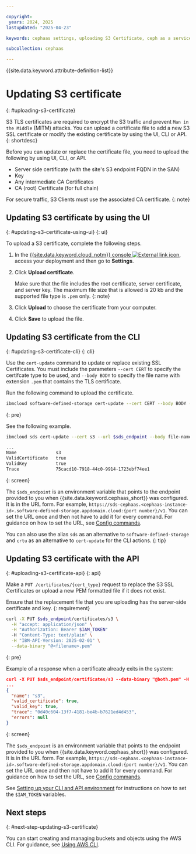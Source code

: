 ```yaml
---

copyright:
 years: 2024, 2025
lastupdated: "2025-04-23"

keywords: cephaas settings, uploading S3 Certificate, ceph as a service

subcollection: cephaas

---
```


{{site.data.keyword.attribute-definition-list}}

# Updating S3 certificate
{: #uploading-s3-certificate}

S3 TLS certificates are required to encrypt the S3 traffic and prevent `Man in the Middle` (MITM) attacks. You can upload a certificate file to add a new S3 SSL certificate or modify the existing certificate by using the UI, CLI or API.
{: shortdesc}

Before you can update or replace the certificate file, you need to upload the following by using UI, CLI, or API.
- Server side certificate (with the site's S3 endpoint FQDN in the SAN)
-  Key
-  Any intermediate CA Certificates
- CA (root) Certificate (for full chain)

For secure traffic, S3 Clients must use the associated CA certificate.
{: note}


## Updating S3 certificate by using the UI
{: #updating-s3-certificate-using-ui}
{: ui}

To upload a S3 certificate, complete the following steps.

1. In the [{{site.data.keyword.cloud_notm}} console ![External link icon](../icons/launch-glyph.svg "External link icon")](https://{DomainName}/software-defined-storage), access your deployment and then go to **Settings**.

2. Click **Upload certificate**.

    Make sure that the file includes the root certificate, server certificate, and server key. The maximum file size that is allowed is 20 kb and the supported file type is `.pem` only.
    {: note}

3. Click **Upload** to choose the certificate from your computer.

4. Click **Save** to upload the file.


## Updating S3 certificate from the CLI
{: #updating-s3-certificate-cli}
{: cli}

Use the `cert-update` command to update or replace existing SSL Certificates. You must include the parameters `--cert CERT` to specify the certifcate type to be used, and `--body BODY` to specify the file name with extension `.pem` that contains the TLS certificate.

Run the following command to upload the certificate.

```sh
ibmcloud software-defined-storage cert-update --cert CERT --body BODY --url string
```
{: pre}


See the following example.

```sh
ibmcloud sds cert-update --cert s3 --url $sds_endpoint --body file-name.pem

...
Name               s3
ValidCertificate   true
ValidKey           true
Trace              75cacd10-7918-44c0-9914-1723ebf74ee1
```
{: screen}

The `$sds_endpoint` is an environment variable that points to the endpoint provided to you when {{site.data.keyword.cephaas_short}} was configured. It is in the URL form. For example, `https://sds-cephaas.<cephaas-instance-id>.software-defined-storage.appdomain.cloud:{port number}/v1`. You can set the URL once and then not have to add it for every command. For guidance on how to set the URL, see [Config commands](/docs/cephaas?topic=cephaas-ic-sds-cli-reference&interface=cli#ic-config-commands).

You can also use the alias `sds` as an alternative to `software-defined-storage` and `crtu` as an alternative to `cert-update` for the CLI actions.
{: tip}

## Updating S3 certificate with the API
{: #uploading-s3-certificate-api}
{: api}

Make a `PUT /certificates/{cert_type}` request to replace the S3 SSL Certificates or upload a new PEM formatted file if it does not exist.

Ensure that the replacement file that you are uploading has the server-side certificate and key.
{: requirement}

```sh
curl -X PUT $sds_endpoint/certificates/s3 \
  -H "accept: application/json" \
  -H "Authorization: Bearer $IAM_TOKEN"
  -H "Content-Type: text/plain" \
  -H "IBM-API-Version: 2025-02-01" \
  --data-binary "@<filename>.pem"
```
{: pre}


Example of a response when a certificate already exits in the system:

```json
curl -X PUT $sds_endpoint/certificates/s3 --data-binary "@both.pem" -H 'accept: application/json'  -H "Authorization: Bearer $IAM_TOKEN" -H 'IBM-API-Version: 2025-02-01'
...
{
  "name": "s3",
  "valid_certificate": true,
  "valid_key": true,
  "trace": "0d40c604-13f7-4181-be4b-b7621ed4d453",
  "errors": null
}
```
{: screen}

The `$sds_endpoint` is an environment variable that points to the endpoint provided to you when {{site.data.keyword.cephaas_short}} was configured. It is in the URL form. For example, `https://sds-cephaas.<cephaas-instance-id>.software-defined-storage.appdomain.cloud:{port number}/v1`. You can set the URL once and then not have to add it for every command. For guidance on how to set the URL, see [Config commands](/docs/cephaas?topic=cephaas-ic-sds-cli-reference&interface=cli#ic-config-commands).

See [Setting up your CLI and API environment](/docs/cephaas?topic=cephaas-set-up-environment) for instructions on how to set the `$IAM_TOKEN` variables.


## Next steps
{: #next-step-updating-s3-certificate}

You can start creating and managing buckets and objects using the AWS CLI. For guidance, see [Using AWS CLI](/docs/cephaas?topic=cephaas-aws-cli).
